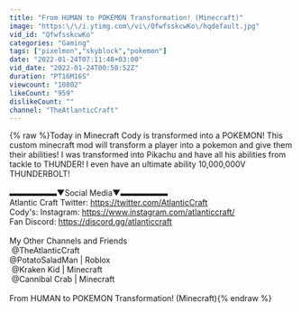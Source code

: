 ```yaml
---
title: "From HUMAN to POKEMON Transformation! (Minecraft)"
image: "https:\/\/i.ytimg.com\/vi\/QfwfsskcwKo\/hqdefault.jpg"
vid_id: "QfwfsskcwKo"
categories: "Gaming"
tags: ["pixelmon","skyblock","pokemon"]
date: "2022-01-24T07:11:48+03:00"
vid_date: "2022-01-24T00:50:52Z"
duration: "PT16M16S"
viewcount: "10802"
likeCount: "959"
dislikeCount: ""
channel: "TheAtlanticCraft"
---
```

{% raw %}Today in Minecraft Cody is transformed into a POKEMON! This custom minecraft mod will transform a player into a pokemon and give them their abilities! I was transformed into Pikachu and have all his abilities from tackle to THUNDER! I even have an ultimate ability 10,000,000V THUNDERBOLT! <br /><br />▬▬▬▬▬▬▼Social Media▼▬▬▬▬▬▬<br />Atlantic Craft Twitter: <a rel="nofollow" target="blank" href="https://twitter.com/AtlanticCraft">https://twitter.com/AtlanticCraft</a><br />Cody's: Instagram: <a rel="nofollow" target="blank" href="https://www.instagram.com/atlanticcraft/">https://www.instagram.com/atlanticcraft/</a><br />Fan Discord: <a rel="nofollow" target="blank" href="https://discord.gg/atlanticcraft">https://discord.gg/atlanticcraft</a><br /><br />My Other Channels and Friends<br />​ @TheAtlanticCraft  <br />​ @PotatoSaladMan | Roblox  <br />​ @Kraken Kid | Minecraft  <br />​ @Cannibal Crab | Minecraft  <br /><br />From HUMAN to POKEMON Transformation! (Minecraft){% endraw %}
